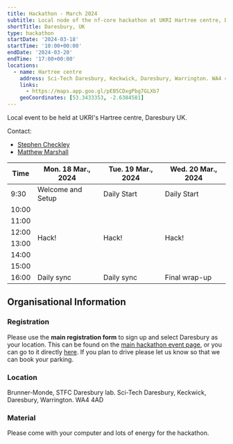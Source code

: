 ```yaml
---
title: Hackathon - March 2024
subtitle: Local node of the nf-core hackathon at UKRI Hartree centre, Daresbury
shortTitle: Daresbury, UK
type: hackathon
startDate: '2024-03-18'
startTime: '10:00+00:00'
endDate: '2024-03-20'
endTime: '17:00+00:00'
locations:
  - name: Hartree centre
    address: Sci-Tech Daresbury, Keckwick, Daresbury, ​​​Warrington. WA4 4AD
    links:
      - https://maps.app.goo.gl/pEB5CDxgPbg7GLXb7
    geoCoordinates: [53.3433353, -2.6384581]
---
```


Local event to be held at UKRI's Hartree centre, Daresbury UK.

Contact:

- [<i class="fab fa-slack"></i> Stephen Checkley](https://nfcore.slack.com/team/U0588A28BEW)
- [<i class="fab fa-slack"></i> Matthew Marshall](https://nfcore.slack.com/team/U066WCT8JA2)

<div class="table-responsive">
    <table class="table table-hover table-sm table-bordered">
        <thead>
            <tr>
                <th>Time</th>
                <th>Mon. 18 Mar., 2024</th>
                <th>Tue. 19 Mar., 2024</th>
                <th>Wed. 20 Mar., 2024</th>
            </tr>
            </thead>
            <tbody>
            <tr>
                <td>9:30</td>
                <td background-color:navy; rowspan="1">Welcome and Setup</td>
                <td background-color:navy; rowspan="1">Daily Start</td>
                <td background-color:navy; rowspan="1">Daily Start</td>
            </tr>
                <td>10:00</td>
                <td rowspan="6">Hack!</td>
                <td rowspan="6">Hack!</td>
                <td rowspan="6">Hack!</td>
            </tr>
            <tr>
                <td>11:00</td>
            </tr>
            <tr>
                <td>12:00</td>
            </tr>
            <tr>
                <td>13:00</td>
            </tr>
            <tr>
                <td>14:00</td>
            </tr>
            <tr>
                <td>15:00</td>
            </tr>
            <tr>
                <td>16:00</td>
                <td background-color:navy; rowspan="1">Daily sync</td>
                <td background-color:navy; rowspan="1">Daily sync</td>
                <td background-color:navy; rowspan="1">Final wrap-up</td>
            </tr>
        </tbody>
    </table>
</div>

## Organisational Information

### Registration

Please use the **main registration form** to sign up and select Daresbury as your location.
This can be found on the [main hackathon event page](https://nf-co.re/events/2024/hackathon-march-2024), or you can go to it directly [here](https://seqera.typeform.com/mar24hackathon).
If you plan to drive please let us know so that we can book your parking.

### Location

Brunner-Monde, STFC Daresbury lab. Sci-Tech Daresbury, Keckwick, Daresbury, ​​​Warrington. WA4 4AD

### Material

Please come with your computer and lots of energy for the hackathon.
